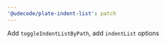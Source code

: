 ```yaml
---
'@udecode/plate-indent-list': patch
---
```


Add `toggleIndentListByPath`, add `indentList` options
